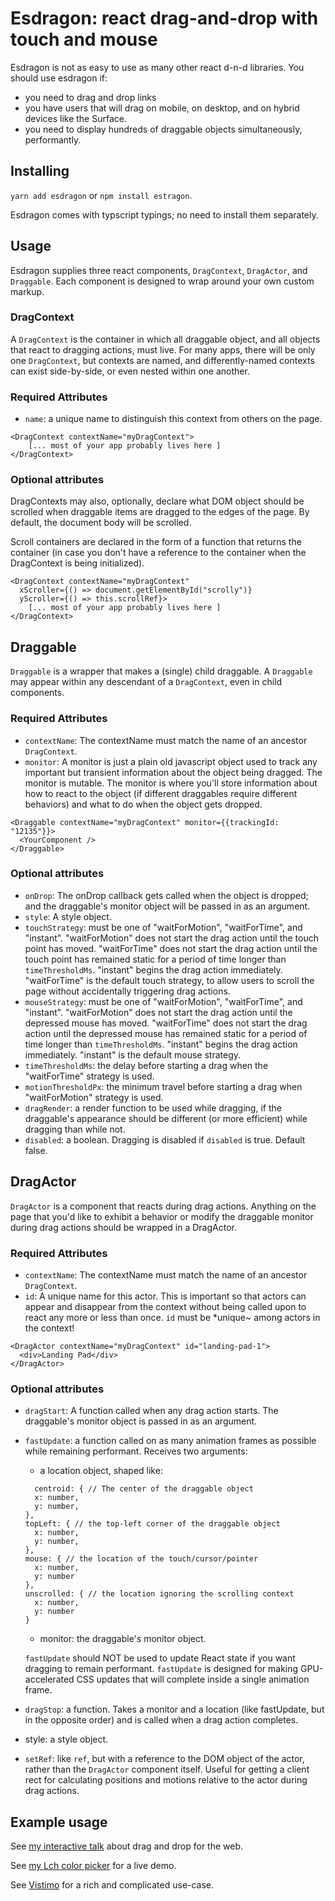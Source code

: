 # Esdragon: react drag-and-drop with touch and mouse

Esdragon is not as easy to use as many other react d-n-d libraries. You should use esdragon if:

* you need to drag and drop links
* you have users that will drag on mobile, on desktop, and on hybrid devices like the Surface.
* you need to display hundreds of draggable objects simultaneously, performantly.

## Installing

`yarn add esdragon` or `npm install estragon`.

Esdragon comes with typscript typings; no need to install them separately.

## Usage

Esdragon supplies three react components, `DragContext`, `DragActor`, and `Draggable`. Each component is designed to wrap around your own custom markup. 

### DragContext

A `DragContext` is the container in which all draggable object, and all objects that react to dragging actions, must live. For many apps, there will be only one `DragContext`, but contexts are named, and differently-named contexts can exist side-by-side, or even nested within one another.

### Required Attributes
* `name`: a unique name to distinguish this context from others on the page.

```
<DragContext contextName="myDragContext">
    [... most of your app probably lives here ]
</DragContext>
```

### Optional attributes
DragContexts may also, optionally, declare what DOM object should be scrolled when draggable items are dragged to the edges of the page. By default, the document body will be scrolled.

Scroll containers are declared in the form of a function that returns the container (in case you don't have a reference to the container when the DragContext is being initialized).

```
<DragContext contextName="myDragContext" 
  xScroller={() => document.getElementById("scrolly")} 
  yScroller={() => this.scrollRef}>
    [... most of your app probably lives here ]
</DragContext>
```

## Draggable

`Draggable` is a wrapper that makes a (single) child draggable. A `Draggable` may appear within any descendant of a `DragContext`, even in child components.

### Required Attributes
* `contextName`: The contextName must match the name of an ancestor `DragContext`.
* `monitor`: A monitor is just a plain old javascript object used to track any important but transient information about the object being dragged. The monitor is mutable. The monitor is where you'll store information about how to react to the object (if different draggables require different behaviors) and what to do when the object gets dropped.

```
<Draggable contextName="myDragContext" monitor={{trackingId: "12135"}}>
  <YourComponent />
</Draggable>
```

### Optional attributes
* `onDrop`: The onDrop callback gets called when the object is dropped; and the draggable's monitor object will be passed in as an argument.
* `style`: A style object.
* `touchStrategy`: must be one of "waitForMotion", "waitForTime", and "instant". "waitForMotion" does not start the drag action until the touch point has moved. "waitForTime" does not start the drag action until the touch point has remained static for a period of time longer than `timeThresholdMs`.  "instant" begins the drag action immediately. "waitForTime" is the default touch strategy, to allow users to scroll the page without accidentally triggering drag actions.
* `mouseStrategy`: must be one of "waitForMotion", "waitForTime", and "instant". "waitForMotion" does not start the drag action until the depressed mouse has moved. "waitForTime" does not start the drag action until the depressed mouse has remained static for a period of time longer than `timeThresholdMs`.  "instant" begins the drag action immediately. "instant" is the default mouse strategy.
* `timeThresholdMs`: the delay before starting a drag when the "waitForTime" strategy is used.
* `motionThresholdPx`: the minimum travel before starting a drag when "waitForMotion" strategy is used.
* `dragRender`: a render function to be used while dragging, if the draggable's appearance should be different (or more efficient) while dragging than while not.
* `disabled`: a boolean. Dragging is disabled if `disabled` is true. Default false.


## DragActor

`DragActor` is a component that reacts during drag actions. Anything on the page that you'd like to exhibit a behavior or modify the draggable monitor during drag actions should be wrapped in a DragActor.

### Required Attributes
* `contextName`: The contextName must match the name of an ancestor `DragContext`.
* `id`: A unique name for this actor. This is important so that actors can appear and disappear from the context without being called upon to react any more or less than once. `id` must be *unique~ among actors in the context!

```
<DragActor contextName="myDragContext" id="landing-pad-1">
  <div>Landing Pad</div>
</DragActor>
```

### Optional attributes
* `dragStart`: A function called when any drag action starts. The draggable's monitor object is passed in as an argument.
* `fastUpdate`: a function called on as many animation frames as possible while remaining performant. Receives two arguments: 
  *  a location object, shaped like:
    ```{
      centroid: { // The center of the draggable object
      x: number,
      y: number,
    },
    topLeft: { // the top-left corner of the draggable object
      x: number,
      y: number,
    },
    mouse: { // the location of the touch/cursor/pointer
      x: number,
      y: number
    },
    unscrolled: { // the location ignoring the scrolling context
      x: number,
      y: number
    }
    ```
  * monitor: the draggable's monitor object.

  `fastUpdate` should NOT be used to update React state if you want dragging to remain performant. `fastUpdate` is designed for making GPU-accelerated CSS updates that will complete inside a single animation frame.
* `dragStop`: a function. Takes a monitor and a location (like fastUpdate, but in the opposite order) and is called when a drag action completes.
* style: a style object.
* `setRef`: like `ref`, but with a reference to the DOM object of the actor, rather than the `DragActor` component itself. Useful for getting a client rect for calculating positions and motions relative to the actor during drag actions.

## Example usage

See [my interactive talk](https://github.com/diiq/drag-and-drop-talk) about drag and drop for the web.

See [my Lch color picker](https://palette.sambleckley.com) for a live demo.

See [Vistimo](https://vistimo.com) for a rich and complicated use-case.
